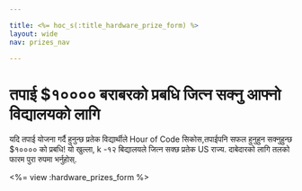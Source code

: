 ```yaml
---

title: <%= hoc_s(:title_hardware_prize_form) %>
layout: wide
nav: prizes_nav

---
```


# तपाई $१०००० बराबरको प्रबधि जित्न सक्नु आफ्नो विद्यालयको लागि

यदि तपाई योजना गर्दै हुनुन्छ प्रतेक विद्यार्थीले Hour of Code सिकोस,तपाईपनि सफल हुनुहुन सक्नुहुन्छ $१०००० को प्रबधि! यो खुल्ला, k -१२ बिद्यालयले जित्न सक्छ प्रतेक US राज्य. दाबेदारको लागि तलको फारम पुरा रुपमा भर्नुहोस्.

<%= view :hardware_prizes_form %>